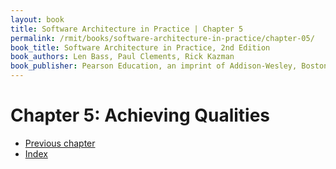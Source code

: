 ```yaml
---
layout: book
title: Software Architecture in Practice | Chapter 5
permalink: /rmit/books/software-architecture-in-practice/chapter-05/
book_title: Software Architecture in Practice, 2nd Edition
book_authors: Len Bass, Paul Clements, Rick Kazman
book_publisher: Pearson Education, an imprint of Addison-Wesley, Boston MA, 2003
---
```


# Chapter 5: Achieving Qualities


<nav class="nav-chapters">
	<ul>
		<li class="prev-chapter"><a href="../chapter-04/">Previous chapter</a></li>
		<li class="index"><a href="../index.html">Index</a></li>
	</ul>
</nav>